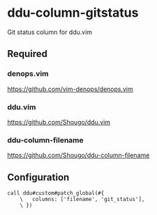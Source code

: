 # ddu-column-gitstatus

Git status column for ddu.vim

## Required

### denops.vim

https://github.com/vim-denops/denops.vim

### ddu.vim

https://github.com/Shougo/ddu.vim

### ddu-column-filename

https://github.com/Shougo/ddu-column-filename

## Configuration

```vim
call ddu#custom#patch_global(#{
    \   columns: ['filename', 'git_status'],
    \ })
```

